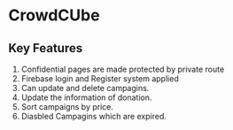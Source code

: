 # CrowdCUbe

## Key Features

1. Confidential pages are made protected by private route
2. Firebase login and Register system applied
3. Can update and delete campagins.
4. Update the information of donation.
5. Sort campaigns by price.
6. Diasbled Campagins which are expired.